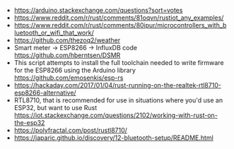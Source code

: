 - https://arduino.stackexchange.com/questions?sort=votes
- https://www.reddit.com/r/rust/comments/81oqvn/rustiot_any_examples/
- https://www.reddit.com/r/rust/comments/80ipur/microcontrollers_with_bluetooth_or_wifi_that_work/
- https://github.com/thezoq2/weather
- Smart meter -> ESP8266 -> InfluxDB code https://github.com/hberntsen/DSMR
- This script attempts to install the full toolchain needed to write firmware for the ESP8266 using the Arduino library https://github.com/emosenkis/esp-rs
- https://hackaday.com/2017/01/04/rust-running-on-the-realtek-rtl8710-esp8266-alternative/
- RTL8710, that is recommended for use in situations where you'd use an ESP32, but want to use Rust https://iot.stackexchange.com/questions/2102/working-with-rust-on-the-esp32
- https://polyfractal.com/post/rustl8710/
- https://japaric.github.io/discovery/12-bluetooth-setup/README.html